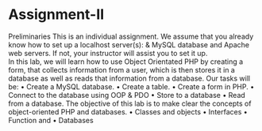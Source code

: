 # Assignment-II
Preliminaries
This is an individual assignment. We assume that you already know how to set up a localhost server(s): & MySQL database and Apache web servers.
If not, your instructor will assist you to set it up.  
In this lab, we will learn how to use Object Orientated PHP by creating a form, that collects information from a user, which is then stores it in a database as well as reads that information from a database.
Our tasks will be:
•	Create a MySQL database.
•	Create a table.
•	Create a form in PHP.
•	Connect to the database using OOP & PDO
•	Store to a database
•	Read from a database.
The objective of this lab is to make clear the concepts of object-oriented PHP and databases.
•	Classes and objects
•	Interfaces
•	Function and
•	Databases
